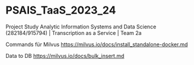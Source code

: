 # PSAIS_TaaS_2023_24
Project Study Analytic Information Systems and Data Science (282184/915794) | Transcription as a Service | Team 2a


Commands für Milvus https://milvus.io/docs/install_standalone-docker.md 

Data to DB https://milvus.io/docs/bulk_insert.md 